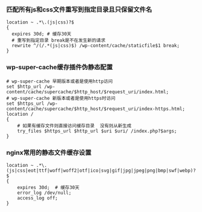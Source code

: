 ### 匹配所有js和css文件重写到指定目录且只保留文件名
```nginx
location ~ .*\.(js|css)?$
{
  expires 30d; # 缓存30天
  # 重写到指定目录 break是不在发生新的请求
  rewrite ^/(/.*(js|css)$) /wp-content/cache/staticfile$1 break;
}
```

### wp-super-cache缓存插件伪静态配置
```nginx
# wp-super-cache 早期版本或者是使用http访问
set $http_url /wp-content/cache/supercache/$http_host/$request_uri/index.html;
# wp-super-cache 新版本或者是使用https时访问
set $https_url /wp-content/cache/supercache/$http_host/$request_uri/index-https.html;
location /
{
    # 如果有缓存文件则直接访问缓存目录  没有则从新生成
    try_files $https_url $http_url $uri $uri/ /index.php?$args;
}
```

### nginx常用的静态文件缓存设置
```nginx
location ~ .*\.(js|css|eot|ttf|woff|woff2|otf|ico|svg|gif|jpg|jpeg|png|bmp|swf|webp)?$
{
    expires 30d;  # 缓存30天
    error_log /dev/null;
    access_log off; 
}
````

